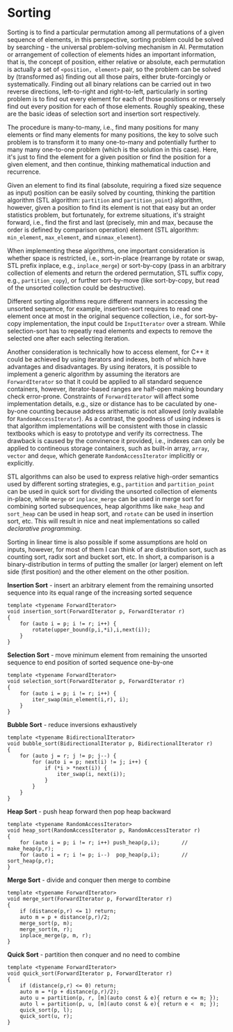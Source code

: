 Sorting
=======

Sorting is to find a particular permutation among all permutations of a given sequence of elements, in this perspective, sorting problem could be solved by searching - the universal problem-solving mechanism in AI. Permutation or arrangement of collection of elements hides an important information, that is, the concept of position, either relative or absolute, each permutation is actually a set of `<position, element>` pair, so the problem can be solved by (transformed as) finding out all those pairs, either brute-forcingly or systematically. Finding out all binary relations can be carried out in two reverse directions, left-to-right and right-to-left, particularly in sorting problem is to find out every element for each of those positions or reversely find out every position for each of those elements. Roughly speaking, these are the basic ideas of selection sort and insertion sort respectively.

The procedure is many-to-many, i.e., find many positions for many elements or find many elements for many positions, the key to solve such problem is to transform it to many one-to-many and potentially further to many many one-to-one problem (which is the solution in this case).  Here, it's just to find the element for a given position or find the position for a given element, and then continue, thinking mathematical induction and recurrence.

Given an element to find its final (absolute, requiring a fixed size sequence as input) position can be easily solved by counting, thinking the partition algorithm (STL algorithm: `partition` and `partition_point`) algorithm, however, given a position to find its element is not that easy but an order statistics problem, but fortunately, for extreme situations, it's straight forward, i.e., find the first and last (precisely, min and max, because the order is defined by comparison operation) element (STL algorithm: `min_element`, `max_element`, and `minmax_element`).

When implementing these algorithms, one important consideration is whether space is restricted, i.e., sort-in-place (rearrange by rotate or swap, STL prefix inplace, e.g., `inplace_merge`) or sort-by-copy (pass in an arbitrary collection of elements and return the ordered permutation, STL suffix copy, e.g., `partition_copy`), or further sort-by-move (like sort-by-copy, but read of the unsorted collection could be destructive).

Different sorting algorithms requre different manners in accessing the unsorted sequence, for example, insertion-sort requires to read one element once at most in the original sequence collection, i.e., for sort-by-copy implementation, the input could be `InputIterator` over a stream. While selection-sort has to repeatly read elements and expects to remove the selected one after each selecting iteration.

Another consideration is technically how to access element, for C++ it could be achieved by using iterators and indexes, both of which have advantages and disadvantages. By using iterators, it is possible to implement a generic algorithm by assuming the iterators are `ForwardIterator` so that it could be applied to all standard sequence containers, however, iterator-based ranges are half-open making boundary check error-prone. Constraints of `ForwardIterator` will affect some implementation details, e.g., size or distance has to be caculated by one-by-one counting because address arithematic is not allowed (only available for `RandomAccessIterator`). As a contrast, the goodness of using indexes is that algorithm implementations will be consistent with those in classic textbooks which is easy to prototype and verify its correctness. The drawback is caused by the convinence it provided, i.e., indexes can only be applied to contineous storage containers, such as built-in array, `array`, `vector` and `deque`, which generate `RandomAccessIterator` implicitly or explicitly.

STL algorithms can also be used to express relative high-order semantics used by different sorting strategies, e.g., `partition` and `partition_point` can be used in quick sort for dividing the unsorted collection of elements in-place, while `merge` or `inplace_merge` can be used in merge sort for combining sorted subsequences, heap algorithms like `make_heap` and `sort_heap` can be used in heap sort, and `rotate` can be used in insertion sort, etc. This will result in nice and neat implementations so called *declarative programming*.

Sorting in linear time is also possible if some assumptions are hold on inputs, however, for most of them I can think of are distribution sort, such as counting sort, radix sort and bucket sort, etc. In short, a comparison is a binary-distribution in terms of putting the smaller (or larger) element on left side (first position) and the other element on the other position.

**Insertion Sort** - insert an arbitrary element from the remaining unsorted sequence into its equal range of the increasing sorted sequence
```
template <typename ForwardIterator>
void insertion_sort(ForwardIterator p, ForwardIterator r)
{
    for (auto i = p; i != r; i++) {
        rotate(upper_bound(p,i,*i),i,next(i));
    }
}
```

**Selection Sort** - move minimum element from remaining the unsorted sequence to end position of sorted sequence one-by-one
```
template <typename ForwardIterator>
void selection_sort(ForwardIterator p, ForwardIterator r)
{
    for (auto i = p; i != r; i++) {
        iter_swap(min_element(i,r), i);
    }
}
```

**Bubble Sort** -  reduce inversions exhaustively
```
template <typename BidirectionalIterator>
void bubble_sort(BidirectionalIterator p, BidirectionalIterator r)
{
    for (auto j = r; j != p; j--) {
        for (auto i = p; next(i) != j; i++) {
            if (*i > *next(i)) {
                iter_swap(i, next(i));
            }
        }
    }
}
```

**Heap Sort** - push heap forward then pop heap backward
```
template <typename RandomAccessIterator>
void heap_sort(RandomAccessIterator p, RandomAccessIterator r)
{
    for (auto i = p; i != r; i++) push_heap(p,i);		// make_heap(p,r);
    for (auto i = r; i != p; i--)  pop_heap(p,i);		// sort_heap(p,r);
}
```

**Merge Sort** - divide and conquer then merge  to combine
```
template <typename ForwardIterator>
void merge_sort(ForwardIterator p, ForwardIterator r)
{
    if (distance(p,r) <= 1) return;
    auto m = p + distance(p,r)/2;
    merge_sort(p, m);
    merge_sort(m, r);
    inplace_merge(p, m, r);
}
```

**Quick Sort** - partition then conquer and no need to combine
```
template <typename ForwardIterator>
void quick_sort(ForwardIterator p, ForwardIterator r)
{
    if (distance(p,r) <= 0) return;
    auto m = *(p + distance(p,r)/2);
    auto u = partition(p, r, [m](auto const & e){ return e <= m; });
    auto l = partition(p, u, [m](auto const & e){ return e <  m; });
    quick_sort(p, l);
    quick_sort(u, r);
}
```

